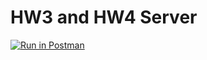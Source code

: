# HW3 and HW4 Server

[![Run in Postman](https://run.pstmn.io/button.svg)](https://app.getpostman.com/run-collection/a30a4497f230ec2d99e0)


